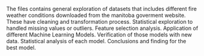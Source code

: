 The files contains general exploration of datasets that includes different fire weather conditions downloaded from the manitoba goverment website.
These have cleaning and transformation process.
Statistical exploration to handled missing values or outliers.
Feature selection analysis.
Application of different Machine Learning Models.
Verification of those models with new data.
Statistical analysis of each model.
Conclusions and finding for the best model.
